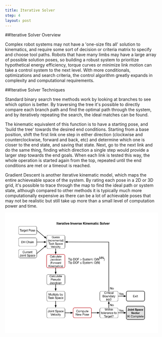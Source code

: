 ```yaml
---
title: Iterative Solver
step: 4
layout: post
---
```


##Iterative Solver Overview

Complex robot systems may not have a 'one-size fits all' solution to kinematics, and require some sort of decision or criteria matrix to specify and choose tool paths.  Robots that have many limbs may have a large array of possible solution poses, so building a robust system to prioritize hypothetical energy efficiency, torque curves or minimize link motion can take a control system to the next level.  With more conditionals, optimizations and search criteria, the control algorithm greatly expands in complexity and computational requirements.

##Iterative Solver Techniques

Standard binary search tree methods work by looking at branches to see which option is better.  By traversing the tree it's possible to directly compare each branch path and find the optimal path through the system, and by iteratively repeating the search, the ideal matches can be found.  

The kinematic equivalent of this function is to have a starting pose, and 'build the tree' towards the desired end conditions.  Starting from a base position, shift the first link one step in either direction (clockwise and counterclockwise, forward and back, etc) and determine which one is closer to the end state, and saving that state.  Next, go to the next link and do the same thing, finding which direction a single step would provide a larger step towards the end goals.  When each link is tested this way, the whole operation is started again from the top, repeated until the end conditions are met or a timeout is reached.

Gradient Descent is another iterative kinematic model, which maps the entire achieveable space of the system.  By rating each pose in a 2D or 3D grid, it's possible to trace through the map to find the ideal path or system state, although compared to other methods it is typically much more computationally expensive as there can be a lot of achievable poses that may not be realistic but still take up more than a small level of computation power and time.

<img src="/img/IterativeKinematicSolver.png" alt="Iterative Kinematics Example" class="img-responsive">